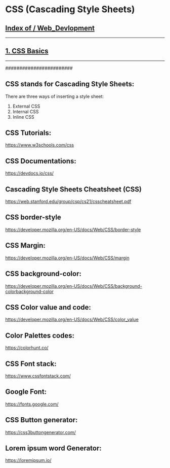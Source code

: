 # CSS (Cascading Style Sheets)

##  <a href="https://theswapnilzambare.github.io/Web_Devlopment/">Index of / Web_Devlopment</a>
<hr>



##  <a href="https://theswapnilzambare.github.io/Web_Devlopment/CSS/CSS_Basics/">1. CSS Basics</a>


<hr>
########################

## CSS stands for Cascading Style Sheets:

There are three ways of inserting a style sheet:
1. External CSS
2. Internal CSS
3. Inline CSS



## CSS Tutorials:
https://www.w3schools.com/css


## CSS Documentations:
https://devdocs.io/css/


## Cascading Style Sheets Cheatsheet (CSS)
https://web.stanford.edu/group/csp/cs21/csscheatsheet.pdf


## CSS border-style
https://developer.mozilla.org/en-US/docs/Web/CSS/border-style


## CSS Margin:
https://developer.mozilla.org/en-US/docs/Web/CSS/margin


## CSS background-color:
https://developer.mozilla.org/en-US/docs/Web/CSS/background-colorbackground-color


## CSS Color value and code:
https://developer.mozilla.org/en-US/docs/Web/CSS/color_value


## Color Palettes codes:
https://colorhunt.co/


## CSS Font stack:
https://www.cssfontstack.com/


## Google Font:
https://fonts.google.com/


## CSS Button generator:
https://css3buttongenerator.com/


## Lorem ipsum word Generator:
https://loremipsum.io/
